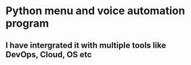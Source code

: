 # Python menu and voice automation program

## I have intergrated it with multiple tools like DevOps, Cloud, OS etc
